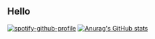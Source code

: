 ## Hello
[![spotify-github-profile](https://spotify-github-profile.kittinanx.com/api/view?uid=chiwichiwi2010&cover_image=true&theme=default&show_offline=false&background_color=121212&interchange=false)](https://github.com/kittinan/spotify-github-profile) [![Anurag's GitHub stats](https://github-readme-stats.vercel.app/api?username=synrequest)](https://github.com/anuraghazra/github-readme-stats)
